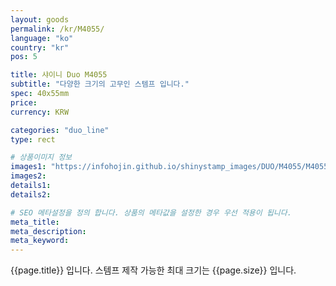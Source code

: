 ```yaml
---
layout: goods
permalink: /kr/M4055/
language: "ko"
country: "kr"
pos: 5

title: 샤이니 Duo M4055
subtitle: "다양한 크기의 고무인 스템프 입니다."
spec: 40x55mm
price:
currency: KRW

categories: "duo_line"
type: rect

# 상품이미지 정보
images1: "https://infohojin.github.io/shinystamp_images/DUO/M4055/M4055_1.jpg"
images2:
details1:
details2:    

# SEO 메타설정을 정의 합니다. 상품의 메타값을 설정한 경우 우선 적용이 됩니다.
meta_title: 
meta_description:
meta_keyword:
---
```


{{page.title}} 입니다. 스템프 제작 가능한 최대 크기는 {{page.size}} 입니다.